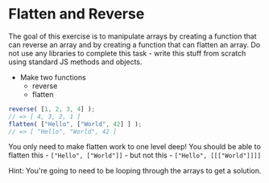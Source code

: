 # Flatten and Reverse

The goal of this exercise is to manipulate arrays by creating a function that can reverse an array and by creating a function that can flatten an array. Do not use any libraries to complete this task - write this stuff from scratch using standard JS methods and objects.

- Make two functions
  - reverse
  - flatten

```js
reverse( [1, 2, 3, 4] );
// => [ 4, 3, 2, 1 ]
flatten( ["Hello", ["World", 42] ] );
// => [ "Hello", "World", 42 ]
```
You only need to make flatten work to one level deep! You should be able to flatten this - `["Hello", ["World"]]` - but not this - `["Hello", [[["World"]]]]`

Hint: You're going to need to be looping through the arrays to get a solution.
